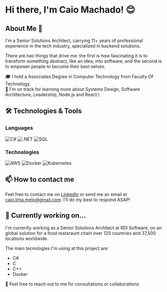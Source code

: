 # Hi there, I'm Caio Machado! 😊

## About Me 🚀
I'm a Senior Solutions Architect, carrying 11+ years of professional experience in the tech industry, specialized in backend solutions.

There are two things that drive me: the first is how fascinating it is to transform something abstract, like an idea, into software; and the second is to empower people to become their best selves.

🎓 I hold a Associates Degree in Computer Technology from Faculty Of Technology.\
🌱 I'm on track for learning more about Systems Design, Software Architecture, Leadership, Node.js and React.\

## 🛠️ Technologies & Tools

### Languages

![C#](https://img.shields.io/badge/-C%23-000?&logo=csharp)
![.NET](https://img.shields.io/badge/-.NET-000?&logo=dotnet)
![SQL](https://img.shields.io/badge/-SQL-000?&logo=microsoftsqlserver)

### Technologies

![AWS](https://img.shields.io/badge/-AWS-000?&logo=Amazon-AWS&logoColor=F90)
![Docker](https://img.shields.io/badge/-Docker-000?&logo=Docker)
![Kubernetes](https://img.shields.io/badge/-Kubernetes-000?&logo=Kubernetes)

## 📫 How to contact me

Feel free to contact me on [LinkedIn](https://www.linkedin.com/in/caio-lima-de-melo-machado-ba868528/) or send me an email at caio.lima.melo@gmail.com. I'll do my best to respond ASAP!

## 🚧 Currently working on...
I'm currently working as a Senior Solutions Architect at RDI Software, on an global solution for a food restaraunt chain over 120 countries and 37,500 locations worldwide.

The main tecnologies I'm using at this project are:
- C#
- C
- C++
- Docker
  
💬 Feel free to reach out to me for consultations or collaborations